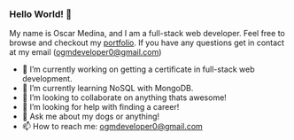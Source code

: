 ### Hello World! 👋

My name is Oscar Medina, and I am a full-stack web developer. Feel free to browse and checkout my [portfolio](https://ogmedina.github.io). If you have any questions get in contact at my email (ogmdeveloper0@gmail.com) 

- 🔭 I’m currently working on getting a certificate in full-stack web development.
- 🌱 I’m currently learning NoSQL with MongoDB.
- 👯 I’m looking to collaborate on anything thats awesome!
- 🤔 I’m looking for help with finding a career!
- 💬 Ask me about my dogs or anything!
- 📫 How to reach me: ogmdeveloper0@gmail.com

<!--
**ogmedina/ogmedina** is a ✨ _special_ ✨ repository because its `README.md` (this file) appears on your GitHub profile.

Here are some ideas to get you started:

- 🔭 I’m currently working on ...
- 🌱 I’m currently learning ...
- 👯 I’m looking to collaborate on ...
- 🤔 I’m looking for help with ...
- 💬 Ask me about ...
- 📫 How to reach me: ...
- 😄 Pronouns: ...
- ⚡ Fun fact: ...
-->
